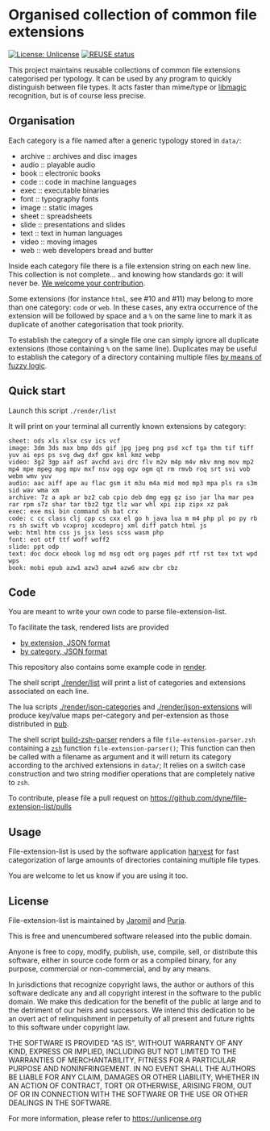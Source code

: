 <!--
SPDX-FileCopyrightText: 2020 Jaromil <jaromil@dyne.org>
SPDX-FileCopyrightText: 2020 Puria Nafisi Azizi <puria@dyne.org>
SPDX-FileCopyrightText: 2021 Robin Vobruba <hoijui.quaero@gmail.com>

SPDX-License-Identifier: CC0-1.0
-->

# Organised collection of common file extensions

[![License: Unlicense](
	https://img.shields.io/badge/License-Unlicense-blue.svg)](
	https://unlicense.org/)
[![REUSE status](
	https://api.reuse.software/badge/github.com/hoijui/file-extension-list)](
	https://api.reuse.software/info/github.com/hoijui/file-extension-list)

This project maintains reusable collections of common file extensions
categorised per typology.
It can be used by any program
to quickly distinguish between file types.
It acts faster than mime/type or [libmagic](
https://www.commandlinux.com/man-page/man3/libmagic.3.html) recognition,
but is of course less precise.

## Organisation

Each category is a file named after a generic typology stored in `data/`:

- archive :: archives and disc images
- audio :: playable audio
- book :: electronic books
- code :: code in machine languages
- exec :: executable binaries
- font :: typography fonts
- image :: static images
- sheet :: spreadsheets
- slide :: presentations and slides
- text :: text in human languages
- video :: moving images
- web :: web developers bread and butter

Inside each category file there is a file extension string
on each new line.
This collection is not complete...
and knowing how standards go: it will never be.
[We welcome your contribution](
https://github.com/dyne/file-extension-list/pulls).

Some extensions (for instance `html`, see #10 and #11)
may belong to more than one category:
`code` or `web`.
In these cases, any extra occurrence of the extension
will be followed by space and a `%` on the same line
to mark it as duplicate of another categorisation
that took priority.

To establish the category of a single file
one can simply ignore all duplicate extensions
(those containing `%` on the same line).
Duplicates may be useful to establish the category of a directory
containing multiple files [by means of fuzzy logic](
https://github.com/dyne/file-extension-list/pull/10#issuecomment-529363535).

## Quick start

Launch this script `./render/list`

It will print on your terminal all currently known extensions by category:

```
sheet: ods xls xlsx csv ics vcf
image: 3dm 3ds max bmp dds gif jpg jpeg png psd xcf tga thm tif tiff yuv ai eps ps svg dwg dxf gpx kml kmz webp
video: 3g2 3gp aaf asf avchd avi drc flv m2v m4p m4v mkv mng mov mp2 mp4 mpe mpeg mpg mpv mxf nsv ogg ogv ogm qt rm rmvb roq srt svi vob webm wmv yuv
audio: aac aiff ape au flac gsm it m3u m4a mid mod mp3 mpa pls ra s3m sid wav wma xm
archive: 7z a apk ar bz2 cab cpio deb dmg egg gz iso jar lha mar pea rar rpm s7z shar tar tbz2 tgz tlz war whl xpi zip zipx xz pak
exec: exe msi bin command sh bat crx
code: c cc class clj cpp cs cxx el go h java lua m m4 php pl po py rb rs sh swift vb vcxproj xcodeproj xml diff patch html js
web: html htm css js jsx less scss wasm php
font: eot otf ttf woff woff2
slide: ppt odp
text: doc docx ebook log md msg odt org pages pdf rtf rst tex txt wpd wps
book: mobi epub azw1 azw3 azw4 azw6 azw cbr cbz
```

## Code

You are meant to write your own code to parse file-extension-list.

To facilitate the task, rendered lists are provided

- [by extension, JSON format](pub/extensions.json)
- [by category, JSON format](pub/categories.json)

This repository also contains some example code in [render](render).

The shell script [./render/list](render/list)
will print a list of categories and extensions associated on each line.

The lua scripts [./render/json-categories](render/json-categories)
and [./render/json-extensions](render/json-extensions)
will produce key/value maps per-category and per-extension
as those distributed in [pub](pub).

The shell script [build-zsh-parser](render/build-zsh-parser)
renders a file `file-extension-parser.zsh`
containing a [`zsh`](https://www.zsh.org/) function `file-extension-parser()`;
This function can then be called with a filename as argument
and it will return its category
according to the archived extensions in `data/`;
It relies on a switch case construction and two string modifier operations
that are completely native to `zsh`.

To contribute, please file a pull request on
<https://github.com/dyne/file-extension-list/pulls>

## Usage

File-extension-list is used by the software application
[harvest](https://github.com/dyne/harvest)
for fast categorization of large amounts of directories
containing multiple file types.

You are welcome to let us know if you are using it too.

## License

File-extension-list is maintained by [Jaromil](/jaromil) and [Puria](/puria).

This is free and unencumbered software released into the public domain.

Anyone is free to copy, modify, publish, use, compile, sell, or
distribute this software, either in source code form or as a compiled
binary, for any purpose, commercial or non-commercial, and by any
means.

In jurisdictions that recognize copyright laws, the author or authors
of this software dedicate any and all copyright interest in the
software to the public domain. We make this dedication for the benefit
of the public at large and to the detriment of our heirs and
successors. We intend this dedication to be an overt act of
relinquishment in perpetuity of all present and future rights to this
software under copyright law.

THE SOFTWARE IS PROVIDED "AS IS", WITHOUT WARRANTY OF ANY KIND,
EXPRESS OR IMPLIED, INCLUDING BUT NOT LIMITED TO THE WARRANTIES OF
MERCHANTABILITY, FITNESS FOR A PARTICULAR PURPOSE AND NONINFRINGEMENT.
IN NO EVENT SHALL THE AUTHORS BE LIABLE FOR ANY CLAIM, DAMAGES OR
OTHER LIABILITY, WHETHER IN AN ACTION OF CONTRACT, TORT OR OTHERWISE,
ARISING FROM, OUT OF OR IN CONNECTION WITH THE SOFTWARE OR THE USE OR
OTHER DEALINGS IN THE SOFTWARE.

For more information, please refer to <https://unlicense.org>
